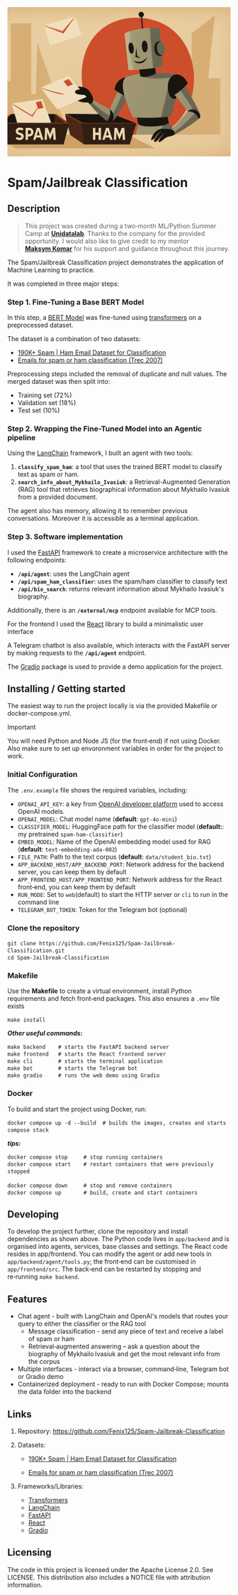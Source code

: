 ![Logo of the project](app/frontend/src/assets/robot_classifier_img_2.png)

# Spam/Jailbreak Classification

## Description

> This project was created during a two‑month ML/Python Summer Camp at **[Unidatalab](https://unidatalab.com)**.
> Thanks to the company for the provided opportunity. I would also like to give credit to
> my mentor **[Maksym Komar](https://www.linkedin.com/in/maksym-komar/)** for his support and guidance throughout this journey.

The Spam/Jailbreak Classification project demonstrates the application of Machine Learning to practice.

It was completed in three major steps:

### Step 1. Fine-Tuning a Base BERT Model

In this step, a [BERT Model](https://huggingface.co/google-bert/bert-base-uncased) was fine-tuned using [transformers](https://huggingface.co/docs/transformers/index) on a preprocessed dataset.

The dataset is a combination of two datasets:

-   [190K+ Spam | Ham Email Dataset for Classification](https://www.kaggle.com/datasets/meruvulikith/190k-spam-ham-email-dataset-for-classification)
-   [Emails for spam or ham classification (Trec 2007)](https://www.kaggle.com/datasets/bayes2003/emails-for-spam-or-ham-classification-trec-2007)

Preprocessing steps included the removal of duplicate and null values. The merged dataset was then split into:

-   Training set (72%)
-   Validation set (18%)
-   Test set (10%)

### Step 2. Wrapping the Fine-Tuned Model into an Agentic pipeline

Using the [LangChain](https://www.langchain.com) framework, I built an agent with two tools:

1. **`classify_spam_ham`**: a tool that uses the trained BERT model to classify text as spam or ham.
2. **`search_info_about_Mykhailo_Ivasiuk`**: a Retrieval-Augmented Generation (RAG) tool that retrieves biographical information about Mykhailo Ivasiuk from a provided document.

The agent also has memory, allowing it to remember previous conversations. Moreover it is accessible as a terminal application.

### Step 3. Software implementation

I used the [FastAPI](https://fastapi.tiangolo.com) framework to create a microservice architecture with the following endpoints:

-   **`/api/agent`**: uses the LangChain agent
-   **`/api/spam_ham_classifier`**: uses the spam/ham classifier to classify text
-   **`/api/bio_search`**: returns relevant information about Mykhailo Ivasiuk's biography.

Additionally, there is an **`/external/mcp`** endpoint available for MCP tools.

For the frontend I used the [React](https://react.dev) library to build a minimalistic user interface

A Telegram chatbot is also available, which interacts with the FastAPI server by making requests to the **`/api/agent`** endpoint.

The [Gradio](https://www.gradio.app) package is used to provide a demo application for the project.

## Installing / Getting started

The easiest way to run the project locally is via the provided Makefile or docker-compose.yml.

> [!IMPORTANT]
> You will need Python and Node JS (for the front‑end) if not using Docker.
> Also make sure to set up envoronment variables in order for the project to work.

### Initial Configuration

The `.env.example` file shows the required variables, including:

-   `OPENAI_API_KEY`: a key from [OpenAI developer platform](https://platform.openai.com/docs/overview) used to access OpenAI models.
-   `OPENAI_MODEL`: Chat model name (**default**: `gpt-4o-mini`)
-   `CLASSIFIER_MODEL`: HuggingFace path for the classifier model (**default:**: my pretrained `spam-ham-classifier`)
-   `EMBED_MODEL`: Name of the OpenAI embedding model used for RAG (**default**: `text-embedding-ada-002`)
-   `FILE_PATH`: Path to the text corpus (**default**: `data/student_bio.txt`)
-   `APP_BACKEND_HOST/APP_BACKEND_PORT`: Network address for the backend server, you can keep them by default
-   `APP_FRONTEND_HOST/APP_FRONTEND_PORT`: Network address for the React front‑end, you can keep them by default
-   `RUN_MODE`: Set to `web`(default) to start the HTTP server or `cli` to run in the command line
-   `TELEGRAM_BOT_TOKEN`: Token for the Telegram bot (optional)

### Clone the repository

```shell
git clone https://github.com/Fenix125/Spam-Jailbreak-Classification.git
cd Spam-Jailbreak-Classification
```

### Makefile

Use the **Makefile** to create a virtual environment, install Python requirements and fetch front‑end packages.
This also ensures a `.env` file exists

```shell
make install
```

**_Other useful commands:_**

```shell
make backend    # starts the FastAPI backend server
make frontend   # starts the React frontend server
make cli        # starts the terminal application
make bot        # starts the Telegram bot
make gradio     # runs the web demo using Gradio
```

### Docker

To build and start the project using Docker, run:

```shell
docker compose up -d --build  # builds the images, creates and starts compose stack
```

**_tips:_**

```shell
docker compose stop     # stop running containers
docker compose start    # restart containers that were previously stopped

docker compose down     # stop and remove containers
docker compose up       # build, create and start containers
```

## Developing

To develop the project further, clone the repository and install dependencies as shown above. The Python code lives in `app/backend` and is organised into agents, services, base classes and settings. The React code resides in app/frontend. You can modify the agent or add new tools in `app/backend/agent/tools.py`; the front‑end can be customised in `app/frontend/src`. The back‑end can be restarted by stopping and re‑running `make backend`.

## Features

-   Chat agent - built with LangChain and OpenAI's models that routes your query to either the classifier or the RAG tool
    -   Message classification - send any piece of text and receive a label of spam or ham
    -   Retrieval‑augmented answering – ask a question about the biography of Mykhailo Ivasiuk and get the most
        relevant info from the corpus
-   Multiple interfaces - interact via a browser, command‑line, Telegram bot or Gradio demo
-   Containerized deployment - ready to run with Docker Compose; mounts the data folder into the backend

## Links

1.  Repository: https://github.com/Fenix125/Spam-Jailbreak-Classification
2.  Datasets:

    -   [190K+ Spam | Ham Email Dataset for Classification](https://www.kaggle.com/datasets/meruvulikith/190k-spam-ham-email-dataset-for-classification)

    -   [Emails for spam or ham classification (Trec 2007)](https://www.kaggle.com/datasets/bayes2003/emails-for-spam-or-ham-classification-trec-2007)

3.  Frameworks/Libraries:
    -   [Transformers](https://huggingface.co/docs/transformers/index)
    -   [LangChain](https://www.langchain.com)
    -   [FastAPI](https://fastapi.tiangolo.com)
    -   [React](https://react.dev)
    -   [Gradio](https://www.gradio.app)

## Licensing

The code in this project is licensed under the Apache License 2.0. See LICENSE.
This distribution also includes a NOTICE file with attribution information.
